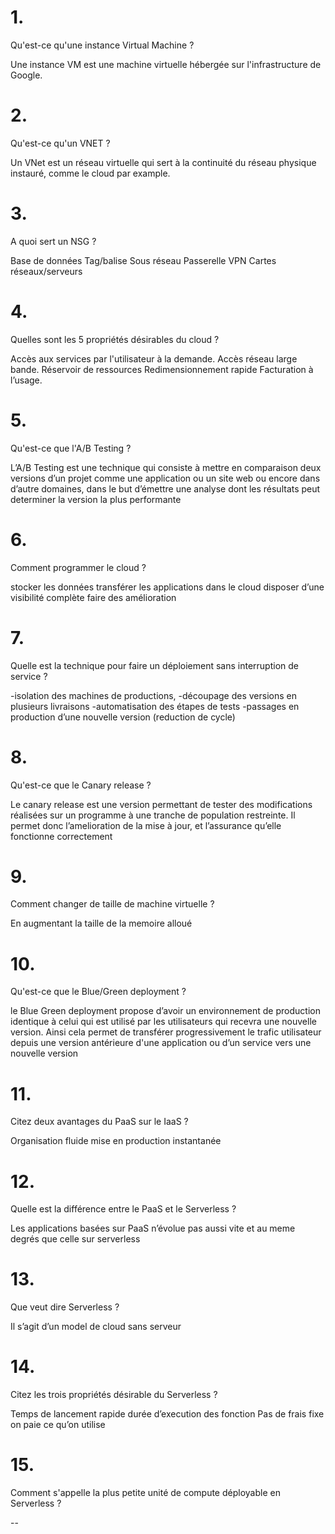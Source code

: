 # 1.
Qu'est-ce qu'une instance Virtual Machine ?

Une instance VM est une machine virtuelle hébergée sur l'infrastructure de Google.

# 2.
Qu'est-ce qu'un VNET ?

Un VNet est un réseau virtuelle qui sert à la continuité du réseau physique instauré, comme le cloud par example.

# 3.
A quoi sert un NSG ?

Base de données
Tag/balise
Sous réseau
Passerelle VPN
Cartes réseaux/serveurs

# 4.
Quelles sont les 5 propriétés désirables du cloud ?

Accès aux services par l'utilisateur à la demande. 
Accès réseau large bande.
Réservoir de ressources 
Redimensionnement rapide 
Facturation à l’usage.

# 5.
Qu'est-ce que l'A/B Testing ?

L’A/B Testing est une technique qui consiste à mettre en comparaison deux versions d’un projet comme une application ou un site web ou encore dans d’autre domaines, dans le but d’émettre  une analyse dont les résultats peut determiner la version la plus performante 

# 6.
Comment programmer le cloud ?

stocker les données
transférer les applications dans le cloud
disposer d’une visibilité complète
faire des amélioration

# 7.
Quelle est la technique pour faire un déploiement sans interruption de service ?

-isolation des machines de productions,
-découpage des versions en plusieurs livraisons
-automatisation des étapes de tests 
-passages en production d’une nouvelle version (reduction de cycle)

# 8.
Qu'est-ce que le Canary release ?

Le canary release est une version permettant de tester des modifications réalisées sur un programme à une tranche de population restreinte. Il permet donc l’amelioration de la mise à jour, et l’assurance qu’elle fonctionne correctement

# 9.
Comment changer de taille de machine virtuelle ?

En augmentant la taille de la memoire alloué

# 10.
Qu'est-ce que le Blue/Green deployment ?

le Blue Green deployment propose d’avoir un environnement de production identique à celui qui est utilisé par les utilisateurs qui recevra une nouvelle version. Ainsi cela permet de transférer progressivement le trafic utilisateur depuis une version antérieure d'une application ou d’un service vers une nouvelle version

# 11.
Citez deux avantages du PaaS sur le IaaS ?

Organisation fluide 
mise en production instantanée

# 12.
Quelle est la différence entre le PaaS et le Serverless ?

Les applications basées sur PaaS n’évolue pas aussi vite et au meme degrés que celle sur serverless

# 13.
Que veut dire Serverless ?

Il s’agit d’un model de cloud sans serveur

# 14.
Citez les trois propriétés désirable du Serverless ?

Temps de lancement  rapide
durée d’execution des fonction 
Pas de frais fixe on paie ce qu’on utilise

# 15.
Comment s'appelle la plus petite unité de compute déployable en Serverless ?

--
